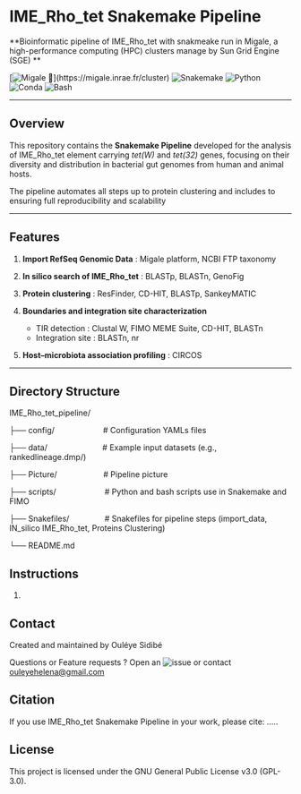 # IME_Rho_tet Snakemake Pipeline

**Bioinformatic pipeline of IME_Rho_tet with snakmeake run in Migale, a high-performance computing (HPC) clusters manage by Sun Grid Engine (SGE)  ** 

[![Migale 🧬](https://img.shields.io/badge/Migale-Cluster-blue?logo=data:image/svg+xml;base64,)](https://migale.inrae.fr/cluster)
![Snakemake](https://img.shields.io/badge/Snakemake-8.15.1-yellow)
![Python](https://img.shields.io/badge/Python-3.9%2B-informational?logo=python)
![Conda](https://img.shields.io/badge/Conda-22.11.1-green)
![Bash](https://img.shields.io/badge/Bash-5.2-violet)


---

## Overview
This repository contains the **Snakemake Pipeline** developed for the analysis of IME_Rho_tet element carrying _tet(W)_ and _tet(32)_ genes, focusing on their diversity and distribution in bacterial gut genomes from human and animal hosts.

The pipeline automates all steps up to protein clustering and includes to ensuring full reproducibility and scalability

---

## Features

1. **Import RefSeq Genomic Data** : Migale platform, NCBI FTP taxonomy

2. **In silico search of IME_Rho_tet** : BLASTp, BLASTn, GenoFig

3. **Protein clustering** : ResFinder, CD-HIT, BLASTp, SankeyMATIC

4. **Boundaries and integration site characterization**  
   - TIR detection : Clustal W, FIMO MEME Suite, CD-HIT, BLASTn  
   - Integration site : BLASTn, nr

5. **Host–microbiota association profiling** : CIRCOS

---

## Directory Structure


IME_Rho_tet_pipeline/

├── config/&nbsp;&nbsp;&nbsp;&nbsp;&nbsp;&nbsp;&nbsp;&nbsp;&nbsp;&nbsp;&nbsp;&nbsp;&nbsp;&nbsp;&nbsp;&nbsp;&nbsp;&nbsp;&nbsp;&nbsp;&nbsp;&nbsp;# Configuration YAMLs files


├── data/&nbsp;&nbsp;&nbsp;&nbsp;&nbsp;&nbsp;&nbsp;&nbsp;&nbsp;&nbsp;&nbsp;&nbsp;&nbsp;&nbsp;&nbsp;&nbsp;&nbsp;&nbsp;&nbsp;&nbsp;&nbsp;&nbsp;&nbsp;&nbsp;&nbsp;# Example input datasets (e.g., rankedlineage.dmp/)


├── Picture/&nbsp;&nbsp;&nbsp;&nbsp;&nbsp;&nbsp;&nbsp;&nbsp;&nbsp;&nbsp;&nbsp;&nbsp;&nbsp;&nbsp;&nbsp;&nbsp;&nbsp;&nbsp;&nbsp;&nbsp;&nbsp;# Pipeline picture


├── scripts/&nbsp;&nbsp;&nbsp;&nbsp;&nbsp;&nbsp;&nbsp;&nbsp;&nbsp;&nbsp;&nbsp;&nbsp;&nbsp;&nbsp;&nbsp;&nbsp;&nbsp;&nbsp;&nbsp;&nbsp;&nbsp;&nbsp;# Python and bash scripts use in Snakemake and FIMO


├── Snakefiles/&nbsp;&nbsp;&nbsp;&nbsp;&nbsp;&nbsp;&nbsp;&nbsp;&nbsp;&nbsp;&nbsp;&nbsp;&nbsp;&nbsp;&nbsp;&nbsp;# Snakefiles for pipeline steps (import_data, IN_silico IME_Rho_tet, Proteins Clustering)


└── README.md


##  Instructions 
1. 


## Contact
Created and maintained by Ouléye Sidibé

Questions or Feature requests ? Open an ![issue](https://github.com/OuleyeSidibe/IME_Rho_tet_Snakemake_Pipeline/issues/new) or contact ouleyehelena@gmail.com


## Citation
If you use  IME_Rho_tet Snakemake Pipeline in your work, please cite: .....


## License
This project is licensed under the GNU General Public License v3.0 (GPL-3.0).

## 
